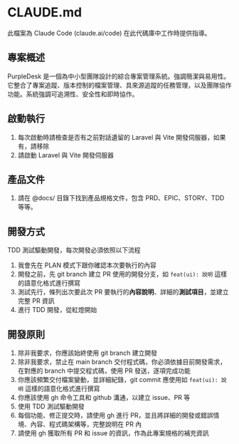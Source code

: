 # CLAUDE.md

此檔案為 Claude Code (claude.ai/code) 在此代碼庫中工作時提供指導。

## 專案概述

PurpleDesk 是一個為中小型團隊設計的綜合專案管理系統。強調簡潔與易用性。它整合了專案追蹤、版本控制的檔案管理、具來源追蹤的任務管理，以及團隊協作功能。系統強調可追溯性、安全性和即時協作。

## 啟動執行

1. 每次啟動時請檢查是否有之前對話遺留的 Laravel 與 Vite 開發伺服器，如果有，請移除
2. 請啟動 Laravel 與 Vite 開發伺服器

## 產品文件

1. 請在 @docs/ 目錄下找到產品規格文件，包含 PRD、EPIC、STORY、TDD 等等。

## 開發方式

TDD 測試驅動開發，每次開發必須依照以下流程

1. 我會先在 PLAN 模式下跟你確認本次要執行的內容
2. 開發之前，先 git branch 建立 PR 使用的開發分支，如 `feat(ui): 說明` 這樣的語意化格式進行撰寫
3. 測試先行，條列出次要此次 PR 要執行的**內容說明**、詳細的**測試項目**，並建立完整 PR 資訊
4. 進行 TDD 開發，從紅燈開始

## 開發原則

1. 除非我要求，你應該始終使用 git branch 建立開發
2. 除非我要求，禁止在 main branch 交付程式碼，你必須依據目前開發需求，在對應的 branch 中提交程式碼，使用 PR 發送，逐項完成功能
3. 你應該頻繁交付檔案變動，並詳細紀錄，git commit 應使用如 `feat(ui): 說明` 這樣的語意化格式進行撰寫
4. 你應該使用 gh 命令工具和 github 溝通，以建立 issue、PR 等
5. 使用 TDD 測試驅動開發
6. 每個功能、修正提交時，請使用 gh 進行 PR，並且將詳細的開發或錯誤情境、內容、程式碼架構等，完整說明在 PR 內
7. 請使用 gh 獲取所有 PR 和 issue 的資訊，作為此專案規格的補充資訊
